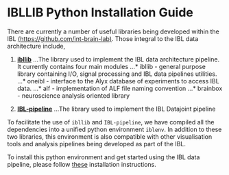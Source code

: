 # IBLLIB Python Installation Guide

There are currently a number of useful libraries being developed within the IBL 
[(https://github.com/int-brain-lab)](https://github.com/int-brain-lab). Those integral to the IBL data architecture 
include,

1. [**ibllib**](https://github.com/int-brain-lab/ibllib)
...The library used to implement the IBL data architecture pipeline. It currently contains four main modules
...* ibllib - general purpose library containing I/O, signal processing and IBL data pipelines utilities.
...* oneibl - interface to the Alyx database of experiments to access IBL data.
...* alf - implementation of ALF file naming convention
...* brainbox - neuroscience analysis oriented library


2. [**IBL-pipeline**](https://github.com/int-brain-lab/IBL-pipeline)
...The library used to implement the IBL Datajoint pipeline

To facilitate the use of `ibllib` and `IBL-pipeline`, we have compiled all the dependencies into a unified python 
environment `iblenv`. In addition to these two libraries, this environment is also compatible with other visualisation 
tools and analysis pipelines being developed as part of the IBL. 

To install this python environment and get started using the IBL data pipeline, please follow 
[these](https://github.com/int-brain-lab/iblenv) installation instructions.